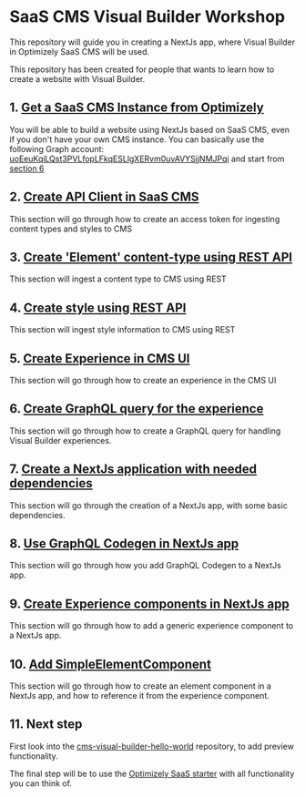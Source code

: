 # SaaS CMS Visual Builder Workshop
This repository will guide you in creating a NextJs app, where Visual Builder in Optimizely SaaS CMS will be used.

This repository has been created for people that wants to learn how to create a website with Visual Builder.

## 1. [Get a SaaS CMS Instance from Optimizely](https://github.com/jonasbergqvist/saas-cms-visual-builder-workshop/blob/main/README-1-Get-saas-cms-instance.md)
You will be able to build a website using NextJs based on SaaS CMS, even if you don't have your own CMS instance. You can basically use the following Graph account: [uoEeuKqiLQst3PVLfopLFkqESLlgXERvm0uvAVYSjjNMJPqi](https://cg.optimizely.com/app/graphiql?auth=uoEeuKqiLQst3PVLfopLFkqESLlgXERvm0uvAVYSjjNMJPqi) and start from [section 6](https://github.com/jonasbergqvist/saas-cms-visual-builder-workshop/blob/main/README-6-Create-graphql-query.md)

## 2. [Create API Client in SaaS CMS](https://github.com/jonasbergqvist/saas-cms-visual-builder-workshop/blob/main/README-2-Create-api-client-and-access-token.md)
This section will go through how to create an access token for ingesting content types and styles to CMS

## 3. [Create 'Element' content-type using REST API](https://github.com/jonasbergqvist/saas-cms-visual-builder-workshop/blob/main/README-3-Create-element-type-using-rest.md)
This section will ingest a content type to CMS using REST

## 4. [Create style using REST API](https://github.com/jonasbergqvist/saas-cms-visual-builder-workshop/blob/main/README-4-Create-style-using-rest.md)
This section will ingest style information to CMS using REST

## 5. [Create Experience in CMS UI](https://github.com/jonasbergqvist/saas-cms-visual-builder-workshop/blob/main/README-5-Create-experience-in-cms-ui.md)
This section will go through how to create an experience in the CMS UI

## 6. [Create GraphQL query for the experience](https://github.com/jonasbergqvist/saas-cms-visual-builder-workshop/blob/main/README-6-Create-graphql-query.md)
This section will go through how to create a GraphQL query for handling Visual Builder experiences.

## 7. [Create a NextJs application with needed dependencies](https://github.com/jonasbergqvist/saas-cms-visual-builder-workshop/blob/main/README-7-Create-nextJs-app.md)
This section will go through the creation of a NextJs app, with some basic dependencies.

## 8. [Use GraphQL Codegen in NextJs app](https://github.com/jonasbergqvist/saas-cms-visual-builder-workshop/blob/main/README-8-Use-graphql-codegen.md)
This section will go through how you add GraphQL Codegen to a NextJs app.

## 9. [Create Experience components in NextJs app](https://github.com/jonasbergqvist/saas-cms-visual-builder-workshop/blob/main/README-9-Create-experience-component.md)
This section will go through how to add a generic experience component to a NextJs app.

## 10. [Add SimpleElementComponent](https://github.com/jonasbergqvist/saas-cms-visual-builder-workshop/blob/main/README-x10-Create-element-component.md)
This section will go through how to create an element component in a NextJs app, and how to reference it from the experience component.

## 11. Next step
First look into the [cms-visual-builder-hello-world](https://github.com/episerver/cms-visual-builder-hello-world) repository, to add preview functionality.

The final step will be to use the [Optimizely SaaS starter](https://github.com/remkoj/optimizely-saas-starter) with all functionality you can think of.
